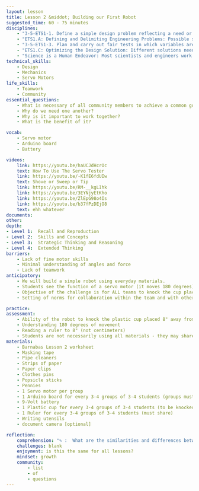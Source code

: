 ```yaml
---
layout: lesson
title: Lesson 2 &middot; Building our First Robot
suggested_time: 60 - 75 minutes
disciplines:
    - "3-5-ETS1-1. Define a simple design problem reflecting a need or a want that includes specified criteria for success and constraints on materials, time, or cost."
    - "ETS1.A: Defining and Delimiting Engineering Problems: Possible solutions to a problem are limited by available materials and resources (constraints). The success of a designed solution is determined by considering the desired features of a solution (criteria). Different proposals for solutions can be compared on the basis of how well each one meets the specified criteria for success or how well each takes the constraints into account. (3-5-ETS1-1)"
    - "3-5-ETS1-3. Plan and carry out fair tests in which variables are controlled and failure points are considered to identify aspects of a model or prototype that can be improved."
    - "ETS1.C: Optimizing the Design Solution: Different solutions need to be tested in order to determine which of them best solves the problem, given the criteria and the constraints. (3-5-ETS1-3)"
    - "Science is a Human Endeavor: Most scientists and engineers work in teams. (4-PS3-4)"
technical_skills:
    - Design
    - Mechanics
    - Servo Motors
life_skills:
    - Teamwork
    - Community
essential_questions:
    - What is necessary of all community members to achieve a common goal?  
    - Why do we need one another?  
    - Why is it important to work together?  
    - What is the benefit of it?

vocab:
    - Servo motor
    - Arduino board
    - Battery

videos:
    link: https://youtu.be/haUCJdHcrOc
    text: How To Use The Servo Tester
    link: https://youtu.be/-K1fE6fdUIw
    text: Shove or Sweep or Tip
    link: https://youtu.be/RM-__kgLIhk
    link: https://youtu.be/3EYNjyEtKho
    link: https://youtu.be/ZlEpG98o4Is
    link: https://youtu.be/b37fPzDEjO8
    text: ehh whatever
documents:
other:
depth:
- Level 1:  Recall and Reproduction
- Level 2:  Skills and Concepts
- Level 3:  Strategic Thinking and Reasoning
- Level 4:  Extended Thinking
barriers:
    - Lack of fine motor skills  
    - Minimal understanding of angles and force  
    - Lack of teamwork  
anticipatory:
    - We will build a simple robot using everyday materials.  
    - Students see the function of a servo motor (it moves 180 degrees). Ideally, projected under document camera.  
    - Objective of the challenge is for ALL teams to knock the cup placed 8" away from the robot off the edge of the table  
    - Setting of norms for collaboration within the team and with other teams  

practice:
assessment:
    - Ability of the robot to knock the plastic cup placed 8" away from the robot off the edge of the table  
    - Understanding 180 degrees of movement  
    - Reading a ruler to 8" (not centimeters)  
    - Students are not necessarily using all materials - they may share with other groups  
materials:
    - Barnabas Lesson 2 worksheet
    - Masking tape
    - Pipe cleaners
    - Strips of paper
    - Paper clips
    - Clothes pins
    - Popsicle sticks
    - Pennies
    - 1 Servo motor per group
    - 1 Arduino board for every 3-4 groups of 3-4 students (groups must share)
    - 9-Volt battery 
    - 1 Plastic cup for every 3-4 groups of 3-4 students (to be knocked over; groups must share)
    - 1 Ruler for every 3-4 groups of 3-4 students (must share)
    - Writing utensils
    - document camera [optional]

reflection:
    comprehension: "✎ :  What are the similarities and differences between robots and humans?"
    challenges: blank
    enjoyment: is this the same for all lessons?
    mindset: growth
    community:
        - list
        - of
        - questions
---
```

